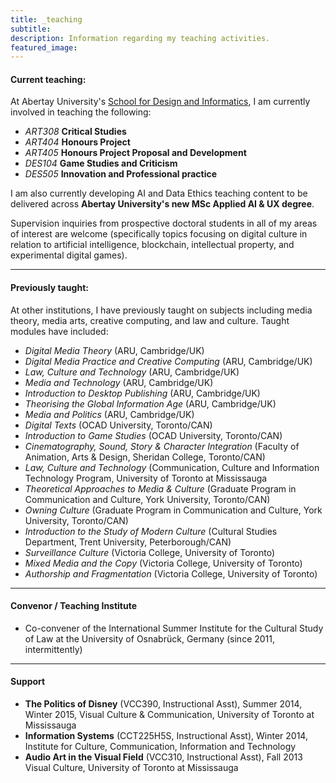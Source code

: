 ```yaml
---
title: _teaching
subtitle:
description: Information regarding my teaching activities.
featured_image:
---
```


#### Current teaching:

At Abertay University's [School for Design and Informatics](https://www.abertay.ac.uk/schools/school-of-design-and-informatics/), I am currently involved in teaching the following:

- _ART308_ **Critical Studies**
- _ART404_ **Honours Project**
- _ART405_ **Honours Project Proposal and Development**
- _DES104_ **Game Studies and Criticism**
- _DES505_ **Innovation and Professional practice**

I am also currently developing AI and Data Ethics teaching content to be delivered across **Abertay University's new MSc Applied AI & UX degree**.
 
Supervision inquiries from prospective doctoral students in all of my areas of interest are welcome (specifically topics focusing on digital culture in relation to artificial intelligence, blockchain, intellectual property, and experimental digital games).

---

#### Previously taught:

At other institutions, I have previously taught on subjects including media theory, media arts, creative computing, and law and culture. Taught modules have included:

- _Digital Media Theory_ (ARU, Cambridge/UK)
- _Digital Media Practice and Creative Computing_ (ARU, Cambridge/UK)
- _Law, Culture and Technology_ (ARU, Cambridge/UK)
- _Media and Technology_ (ARU, Cambridge/UK)
- _Introduction to Desktop Publishing_ (ARU, Cambridge/UK)
- _Theorising the Global Information Age_ (ARU, Cambridge/UK)
- _Media and Politics_ (ARU, Cambridge/UK)
- _Digital Texts_ (OCAD University, Toronto/CAN)
- _Introduction to Game Studies_ (OCAD University, Toronto/CAN)
- _Cinematography, Sound, Story & Character Integration_ (Faculty of Animation, Arts & Design, Sheridan College, Toronto/CAN)
- _Law, Culture and Technology_ (Communication, Culture and Information Technology Program, University of Toronto at Mississauga
- _Theoretical Approaches to Media & Culture_ (Graduate Program in Communication and Culture, York University, Toronto/CAN)
- _Owning Culture_ (Graduate Program in Communication and Culture, York University, Toronto/CAN)
- _Introduction to the Study of Modern Culture_ (Cultural Studies Department, Trent University, Peterborough/CAN)
- _Surveillance Culture_ (Victoria College, University of Toronto)
- _Mixed Media and the Copy_ (Victoria College, University of Toronto)
- _Authorship and Fragmentation_ (Victoria College, University of Toronto)

---

#### Convenor / Teaching Institute

 - Co-convener of the International Summer Institute for the Cultural Study of Law at the University of Osnabrück, Germany (since 2011, intermittently)

---

#### Support

- **The Politics of Disney** (VCC390, Instructional Asst), Summer 2014, Winter 2015, Visual Culture & Communication, University of Toronto at Mississauga
- **Information Systems** (CCT225H5S, Instructional Asst), Winter 2014, Institute for Culture, Communication, Information and Technology
- **Audio Art in the Visual Field** (VCC310, Instructional Asst), Fall 2013 Visual Culture, University of Toronto at Mississauga
